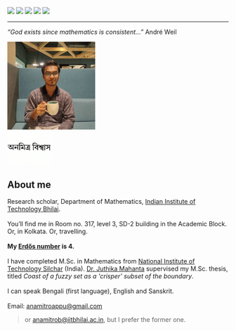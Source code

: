[![](https://img.shields.io/badge/Home-yellow?style=for-the-badge)](https://anamitro.github.io/)
[![](https://img.shields.io/badge/Research-red?style=for-the-badge)](https://anamitro.github.io/research.html)
[![](https://img.shields.io/badge/Talks-red?style=for-the-badge)](https://anamitro.github.io/talks.html)
[![](https://img.shields.io/badge/Teaching-red?style=for-the-badge)](https://anamitro.github.io/teaching.html)
[![](https://img.shields.io/badge/Other_stuff-red?style=for-the-badge)](https://anamitro.github.io/hobbies.html)

____

*“God exists since mathematics is consistent...”* André Weil

<img src="picture.jpg" alt="drawing" width="200"/><br><img src="name3.jpg" alt="drawing" width="100"/>

## About me

Research scholar, Department of Mathematics, <a href="https://iitbhilai.ac.in/index.php?pid=dept_math">Indian Institute of Technology Bhilai</a>.
<br><br>
You’ll find me in Room no. 317, level 3, SD-2 building in the Academic Block. Or, in Kolkata. Or, travelling.
<br><br>
**My [Erdős number](https://sites.google.com/oakland.edu/grossman/home/the-erdoes-number-project) is 4.**
<br><br>
I have completed M.Sc. in Mathematics from <a href="http://maths.nits.ac.in/">National Institute of Technology Silchar</a> (India). [Dr. Juthika Mahanta](http://maths.nits.ac.in/juthika/) supervised my M.Sc. thesis, titled *Coast of a fuzzy set as a 'crisper' subset of the boundary*.
<br><br>
I can speak Bengali (first language), English and Sanskrit.
<br><br>
Email: anamitroappu@gmail.com
> or anamitrob@iitbhilai.ac.in, but I prefer the former one.

